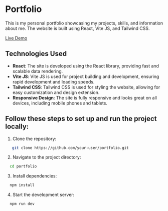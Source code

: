 # Portfolio

This is my personal portfolio showcasing my projects, skills, and information about me. The website is built using React, Vite JS, and Tailwind CSS.

[Live Demo](https://threejs-angve.netlify.app/)

## Technologies Used

- **React**: The site is developed using the React library, providing fast and scalable data rendering.
- **Vite JS**: Vite JS is used for project building and development, ensuring rapid development and loading speeds.
- **Tailwind CSS**: Tailwind CSS is used for styling the website, allowing for easy customization and design extension.
- **Responsive Design**: The site is fully responsive and looks great on all devices, including mobile phones and tablets.


## Follow these steps to set up and run the project locally:

1. Clone the repository:
```bash
   git clone https://github.com/your-user/portfolio.git
```
2. Navigate to the project directory:
```bash
  cd portfolio
```
3. Install dependencies:
```bash
  npm install
```
4. Start the development server:
```bash
  npm run dev
``` 
